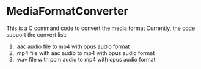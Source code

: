 # MediaFormatConverter
This is a C command code to convert the media format
Currently, the code support the convert list:
1. .aac audio file to mp4 with opus audio format 
2. .mp4 file with aac audio to mp4 with opus audio format 
3. .wav file with pcm audio to mp4 with opus audio format 
 
